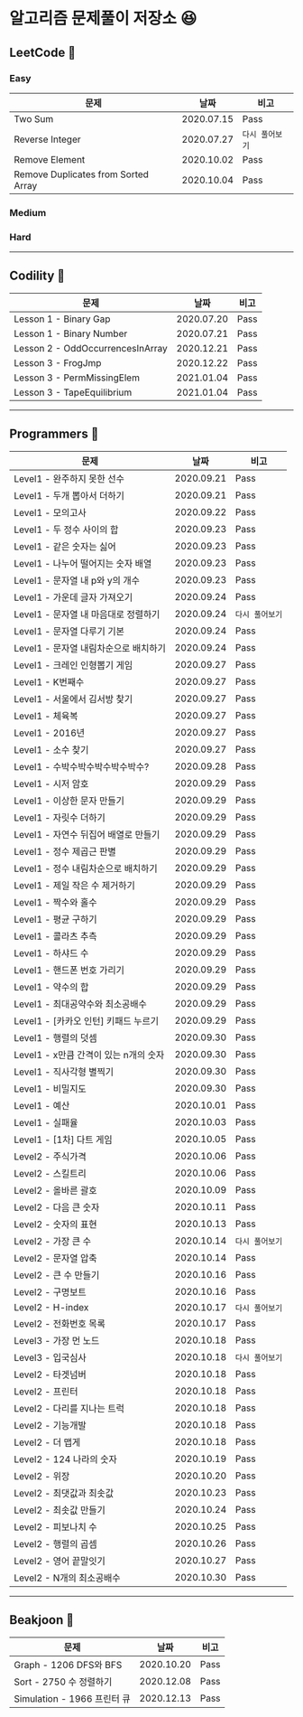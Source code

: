 # 알고리즘 문제풀이 저장소 :laughing:

## LeetCode :notebook_with_decorative_cover:
### Easy

문제 | 날짜 | 비고  
----|----|----
Two Sum | 2020.07.15 | Pass
Reverse Integer | 2020.07.27 | `다시 풀어보기`
Remove Element | 2020.10.02 | Pass
Remove Duplicates from Sorted Array | 2020.10.04 | Pass

### Medium

### Hard

<hr>

## Codility :notebook:

문제 | 날짜 | 비고  
----|----|----
Lesson 1 - Binary Gap | 2020.07.20 | Pass 
Lesson 1 - Binary Number | 2020.07.21 | Pass
Lesson 2 - OddOccurrencesInArray | 2020.12.21 | Pass
Lesson 3 - FrogJmp | 2020.12.22 | Pass
Lesson 3 - PermMissingElem | 2021.01.04 | Pass
Lesson 3 - TapeEquilibrium | 2021.01.04 | Pass

<hr>

## Programmers :green_book:

문제 | 날짜 | 비고  
----|----|----
Level1 - 완주하지 못한 선수 | 2020.09.21 | Pass
Level1 - 두개 뽑아서 더하기 | 2020.09.21 | Pass 
Level1 - 모의고사 | 2020.09.22 | Pass
Level1 - 두 정수 사이의 합 | 2020.09.23 | Pass
Level1 - 같은 숫자는 싫어 | 2020.09.23 | Pass
Level1 - 나누어 떨어지는 숫자 배열 | 2020.09.23 | Pass
Level1 - 문자열 내 p와 y의 개수 | 2020.09.23 | Pass
Level1 - 가운데 글자 가져오기 | 2020.09.24 | Pass
Level1 - 문자열 내 마음대로 정렬하기 | 2020.09.24 | `다시 풀어보기`
Level1 - 문자열 다루기 기본 | 2020.09.24 | Pass
Level1 - 문자열 내림차순으로 배치하기 | 2020.09.24 | Pass
Level1 - 크레인 인형뽑기 게임 | 2020.09.27 | Pass
Level1 - K번째수 | 2020.09.27 | Pass
Level1 - 서울에서 김서방 찾기 | 2020.09.27 | Pass
Level1 - 체육복 | 2020.09.27 | Pass
Level1 - 2016년 | 2020.09.27 | Pass
Level1 - 소수 찾기 | 2020.09.27 | Pass
Level1 - 수박수박수박수박수박수? | 2020.09.28 | Pass
Level1 - 시저 암호 | 2020.09.29 | Pass
Level1 - 이상한 문자 만들기 | 2020.09.29 | Pass
Level1 - 자릿수 더하기 | 2020.09.29 | Pass
Level1 - 자연수 뒤집어 배열로 만들기 | 2020.09.29 | Pass
Level1 - 정수 제곱근 판별 | 2020.09.29 | Pass
Level1 - 정수 내림차순으로 배치하기 | 2020.09.29 | Pass
Level1 - 제일 작은 수 제거하기 | 2020.09.29 | Pass
Level1 - 짝수와 홀수 | 2020.09.29 | Pass
Level1 - 평균 구하기 | 2020.09.29 | Pass
Level1 - 콜라츠 추측 | 2020.09.29 | Pass
Level1 - 하샤드 수 | 2020.09.29 | Pass
Level1 - 핸드폰 번호 가리기 | 2020.09.29 | Pass
Level1 - 약수의 합 | 2020.09.29 | Pass
Level1 - 최대공약수와 최소공배수 | 2020.09.29 | Pass
Level1 - [카카오 인턴] 키패드 누르기 | 2020.09.29 | Pass
Level1 - 행렬의 덧셈 | 2020.09.30 | Pass
Level1 - x만큼 간격이 있는 n개의 숫자 | 2020.09.30 | Pass
Level1 - 직사각형 별찍기 | 2020.09.30 | Pass
Level1 - 비밀지도 | 2020.09.30 | Pass
Level1 - 예산 | 2020.10.01 | Pass
Level1 - 실패율 | 2020.10.03 | Pass
Level1 - [1차] 다트 게임 | 2020.10.05 | Pass
Level2 - 주식가격 | 2020.10.06 | Pass
Level2 - 스킬트리 | 2020.10.06 | Pass
Level2 - 올바른 괄호 | 2020.10.09 | Pass
Level2 - 다음 큰 숫자 | 2020.10.11 | Pass
Level2 - 숫자의 표현 | 2020.10.13 | Pass
Level2 - 가장 큰 수 | 2020.10.14 | `다시 풀어보기`
Level2 - 문자열 압축 | 2020.10.14 | Pass
Level2 - 큰 수 만들기 | 2020.10.16 | Pass
Level2 - 구명보트 | 2020.10.16 | Pass
Level2 - H-index | 2020.10.17 | `다시 풀어보기`
Level2 - 전화번호 목록 | 2020.10.17 | Pass
Level3 - 가장 먼 노드 | 2020.10.18 | Pass
Level3 - 입국심사 | 2020.10.18 | `다시 풀어보기`
Level2 - 타겟넘버 | 2020.10.18 | Pass
Level2 - 프린터 | 2020.10.18 | Pass
Level2 - 다리를 지나는 트럭 | 2020.10.18 | Pass
Level2 - 기능개발 | 2020.10.18 | Pass
Level2 - 더 맵게 | 2020.10.18 | Pass
Level2 - 124 나라의 숫자 | 2020.10.19 | Pass
Level2 - 위장 | 2020.10.20 | Pass
Level2 - 최댓값과 최솟값 | 2020.10.23 | Pass
Level2 - 최솟값 만들기 | 2020.10.24 | Pass
Level2 - 피보나치 수 | 2020.10.25 | Pass
Level2 - 행렬의 곱셈 | 2020.10.26 | Pass
Level2 - 영어 끝말잇기 | 2020.10.27 | Pass
Level2 - N개의 최소공배수 | 2020.10.30 | Pass

<hr>

## Beakjoon :blue_book:
문제 | 날짜 | 비고  
----|----|----
Graph - 1206 DFS와 BFS | 2020.10.20 | Pass
Sort - 2750 수 정렬하기 | 2020.12.08 | Pass
Simulation - 1966 프린터 큐 | 2020.12.13 | Pass
